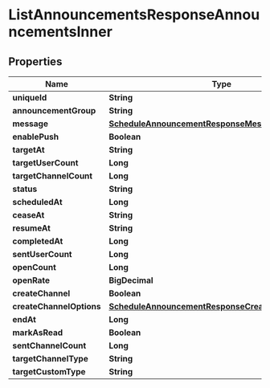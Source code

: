 

# ListAnnouncementsResponseAnnouncementsInner


## Properties

| Name | Type | Description | Notes |
|------------ | ------------- | ------------- | -------------|
|**uniqueId** | **String** |  |  [optional] |
|**announcementGroup** | **String** |  |  [optional] |
|**message** | [**ScheduleAnnouncementResponseMessage**](ScheduleAnnouncementResponseMessage.md) |  |  [optional] |
|**enablePush** | **Boolean** |  |  [optional] |
|**targetAt** | **String** |  |  [optional] |
|**targetUserCount** | **Long** |  |  [optional] |
|**targetChannelCount** | **Long** |  |  [optional] |
|**status** | **String** |  |  [optional] |
|**scheduledAt** | **Long** |  |  [optional] |
|**ceaseAt** | **String** |  |  [optional] |
|**resumeAt** | **String** |  |  [optional] |
|**completedAt** | **Long** |  |  [optional] |
|**sentUserCount** | **Long** |  |  [optional] |
|**openCount** | **Long** |  |  [optional] |
|**openRate** | **BigDecimal** |  |  [optional] |
|**createChannel** | **Boolean** |  |  [optional] |
|**createChannelOptions** | [**ScheduleAnnouncementResponseCreateChannelOptions**](ScheduleAnnouncementResponseCreateChannelOptions.md) |  |  [optional] |
|**endAt** | **Long** |  |  [optional] |
|**markAsRead** | **Boolean** |  |  [optional] |
|**sentChannelCount** | **Long** |  |  [optional] |
|**targetChannelType** | **String** |  |  [optional] |
|**targetCustomType** | **String** |  |  [optional] |



